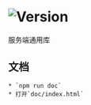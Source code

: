 # ![Version](https://img.shields.io/badge/version-12.131.34-green.svg)

服务端通用库

## 文档
    * `npm run doc`
    * 打开`doc/index.html`